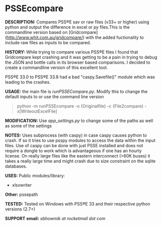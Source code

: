 # PSSEcompare
<b>DESCRIPTION:</b>
Compares PSS®E sav or raw files (v33+ or higher) using python and output the difference in excel or py files.This is the commandline version 
based on [Gridcompare] (http://www.whit.com.au/gridcompare/) with the added fuctionality to include raw files as inputs to be compared.

<b>HISTORY:</b> 
While trying to compare various PSS®E files I found that Gridcompare kept crashing and it was getting to be a pain
in trying to debug the JSON and bottle calls in its browser based comparisons. I decided to create a commandline version of this excellent tool.

PSS®E 33.0 to PSS®E 33.8 had a bad "caspy.Savefile()" module which was leading to the crashes.

<b>USAGE:</b>
the main file is <i> runPSSECompare.py</i>. Modify this to change the default inputs to or use the command line version
> python -m runPSSEcompare -o {Originalfile} -c {File2compare} -x[WriteoutExcelFile]

<b>MODIFICATION:</b>
Use *app_settings.py* to change some of the paths as well as some of the settings

<b>NOTES:</b>
Uses subprocess (with caspy) in case caspy causes python to crash. If so it tries to use psspy modules
to access the data within the input files. Use of caspy can be done with just PSSE installed and does not 
require a dongle to work which is advantageous if one has an hourly license.
On really large files like the eastern interconnect (>60K buses) it takes a really large time and might crash due to size constraint on the sqlite databases.

<b>USES:</b> 
Public modules/library:
* xlsxwriter

<b>Other:</b>
pssepath


<b>TESTED:</b>
Tested on Windows with PSS®E 33 and their respective python versions (2.7+)

**SUPPORT**
__email:__ *sbhowmik at rocketmail dot com*
